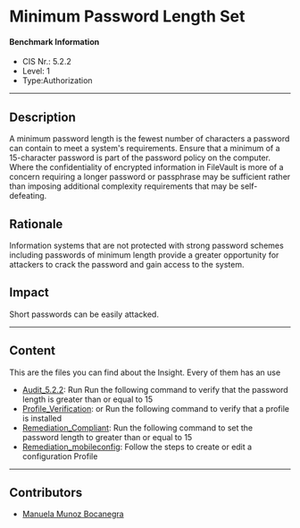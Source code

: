# Minimum Password Length Set
#### Benchmark Information
- CIS Nr.: 5.2.2
- Level: 1
- Type:Authorization
------------------------
## Description

A minimum password length is the fewest number of characters a password can contain to meet a system's requirements.
Ensure that a minimum of a 15-character password is part of the password policy on the computer.
Where the confidentiality of encrypted information in FileVault is more of a concern requiring a longer password or passphrase may be sufficient rather than imposing additional complexity requirements that may be self-defeating.


## Rationale

Information systems that are not protected with strong password schemes including passwords of minimum length provide a greater opportunity for attackers to crack the password and gain access to the system.

## Impact

Short passwords can be easily attacked.

---
## Content
This are the files you can find about the Insight. Every of them has an use 
* [Audit_5.2.2](https://github.com/apfelwerk/JamfProtectInsights/blob/main/AuthorizationType/CIS_5.2.2_Minimum%20Password%20Length%20Set/Audit_5.2.2.sh): Run Run the following command to verify that the password length is greater than or equal to 15 
* [Profile_Verification](https://github.com/apfelwerk/JamfProtectInsights/blob/main/AuthorizationType/CIS_5.2.2_Minimum%20Password%20Length%20Set/Profile_Verification.sh): or Run the following command to verify that a profile is installed
* [Remediation_Compliant](https://github.com/apfelwerk/JamfProtectInsights/blob/main/AuthorizationType/CIS_5.2.2_Minimum%20Password%20Length%20Set/Remediation_Compliant.sh): Run the following command to set the password length to greater than or equal to 15
* [Remediation_mobileconfig](https://github.com/apfelwerk/JamfProtectInsights/blob/main/AuthorizationType/CIS_5.2.2_Minimum%20Password%20Length%20Set/Remediation_mobileconfig.md): Follow the steps to create or edit a configuration Profile
------------------------------------------------------------------------------------------------------------------------------------------------------------------------------------------------------------------------------------------------------------------------------------------------------------------------------
## Contributors
* [Manuela Munoz Bocanegra](https://github.com/manuelamunoz)


